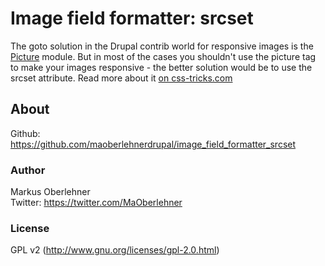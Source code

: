 # Image field formatter: srcset
The goto solution in the Drupal contrib world for responsive images is the [Picture](https://www.drupal.org/project/picture) module. But in most of the cases you shouldn't use the picture tag to make your images responsive - the better solution would be to use the srcset attribute. Read more about it [on css-tricks.com](https://css-tricks.com/responsive-images-youre-just-changing-resolutions-use-srcset/)

## About
Github: https://github.com/maoberlehnerdrupal/image_field_formatter_srcset

### Author
Markus Oberlehner  
Twitter: https://twitter.com/MaOberlehner

### License
GPL v2 (http://www.gnu.org/licenses/gpl-2.0.html)
